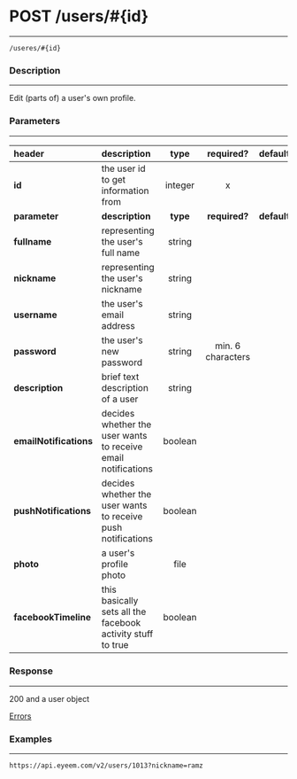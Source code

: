 # POST /users/#{id} 
***
`/useres/#{id}`

### Description
***
Edit (parts of) a user's own profile.

### Parameters
***

|header| description| type |required? |default|
|:---------|:--------------|:----------:|:------------:|:------------:|
|**id**|the user id to get information from|integer|x||
|**parameter**| **description**| **type** |**required?** |**default**|
|**fullname**|representing the user's full name|string|||
|**nickname**|representing the user's nickname|string|||
|**username**|the user's email address|string|||
|**password**|the user's new password|string|min. 6 characters||
|**description**|brief text description of a user|string|||
|**emailNotifications**|decides whether the user wants to receive email notifications|boolean|||
|**pushNotifications**|decides whether the user wants to receive push notifications|boolean|||
|**photo**|a user's profile photo|file|||
|**facebookTimeline**|this basically sets all the facebook activity stuff to true|boolean|||



### Response
***
200 and a user object 


[Errors](../../resources/errors.md#files)

### Examples
***

`https://api.eyeem.com/v2/users/1013?nickname=ramz`




